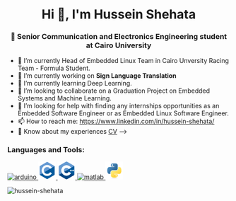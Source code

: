<h1 align="center">Hi 👋, I'm Hussein Shehata</h1>
<h3 align="center"> 🔭 Senior Communication and Electronics Engineering student at Cairo University</h3>

- 🚗 I’m currently Head of Embedded Linux Team in Cairo Unversity Racing Team - Formula Student. 
- 🔭 I’m currently working on **Sign Language Translation**
- 🌱 I’m currently learning Deep Learning.
- 👯 I’m looking to collaborate on a Graduation Project on Embedded Systems and Machine Learning.
- 🤔 I’m looking for help with finding any internships opportunities as an Embedded Software Engineer or as Embedded Linux Software Engineer.
- 📫 How to reach me: https://www.linkedin.com/in/hussein-shehata/
- 📄 Know about my experiences [CV](https://drive.google.com/file/d/1Y20C8RsrJW87iZjTeSuGS-4HV6KAwRnO/view?usp=sharing)
-->

<h3 align="left">Languages and Tools:</h3>
<p align="left"> <a href="https://www.arduino.cc/" target="_blank" rel="noreferrer"> <img src="https://cdn.worldvectorlogo.com/logos/arduino-1.svg" alt="arduino" width="40" height="40"/> </a> <a href="https://www.cprogramming.com/" target="_blank" rel="noreferrer"> <img src="https://raw.githubusercontent.com/devicons/devicon/master/icons/c/c-original.svg" alt="c" width="40" height="40"/> </a> <a href="https://www.w3schools.com/cpp/" target="_blank" rel="noreferrer"> <img src="https://raw.githubusercontent.com/devicons/devicon/master/icons/cplusplus/cplusplus-original.svg" alt="cplusplus" width="40" height="40"/> </a> <a href="https://www.mathworks.com/" target="_blank" rel="noreferrer"> <img src="https://upload.wikimedia.org/wikipedia/commons/2/21/Matlab_Logo.png" alt="matlab" width="40" height="40"/> </a> <a href="https://www.python.org" target="_blank" rel="noreferrer"> <img src="https://raw.githubusercontent.com/devicons/devicon/master/icons/python/python-original.svg" alt="python" width="40" height="40"/>

<p><img align="left" src="https://github-readme-stats.vercel.app/api/top-langs?username=hussein-shehata&show_icons=true&locale=en&layout=compact" alt="hussein-shehata" /></p>
